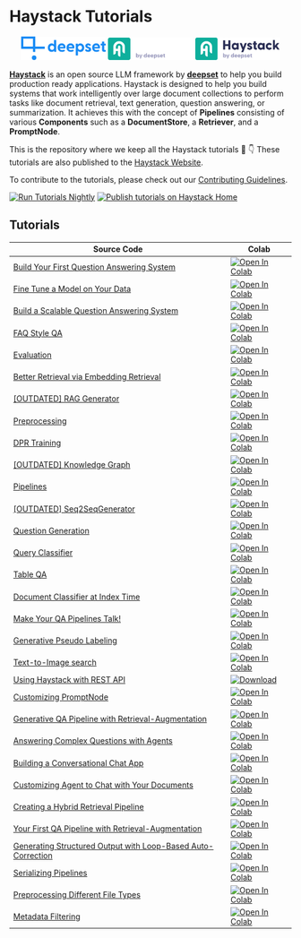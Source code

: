 # Haystack Tutorials

<p align="center" float="left">
  <img alt="" src="https://raw.githubusercontent.com/deepset-ai/.github/main/deepset-logo-colored.png" width="30%"/>
  <img alt="" src="https://raw.githubusercontent.com/deepset-ai/.github/main/haystack-logo-colored-on-dark.png#gh-dark-mode-only" width="30%"/>
  <img alt="" src="https://raw.githubusercontent.com/deepset-ai/.github/main/haystack-logo-colored.png#gh-light-mode-only" width="30%"/>
</p>

<strong><a href="https://github.com/deepset-ai/haystack">Haystack</a></strong> is an open source LLM framework by <strong><a href="https://deepset.ai">deepset</a></strong> to help you build production ready applications. Haystack is designed to help you build systems that work intelligently over large document collections to perform tasks like document retrieval, text generation, question answering, or summarization. It achieves this with the concept of <strong>Pipelines</strong> consisting of various <strong>Components</strong> such as a <strong>DocumentStore</strong>, a <strong>Retriever</strong>, and a <strong>PromptNode</strong>.

This is the repository where we keep all the Haystack tutorials 📓 👇 These tutorials are also published to the [Haystack Website](https://haystack.deepset.ai/tutorials/).

To contribute to the tutorials, please check out our [Contributing Guidelines](./Contributing.md).

[![Run Tutorials Nightly](https://github.com/deepset-ai/haystack-tutorials/actions/workflows/nightly.yml/badge.svg)](https://github.com/deepset-ai/haystack-tutorials/actions/workflows/nightly.yml)
[![Publish tutorials on Haystack Home](https://github.com/deepset-ai/haystack-tutorials/actions/workflows/publish_tutorials.yml/badge.svg)](https://github.com/deepset-ai/haystack-tutorials/actions/workflows/publish_tutorials.yml)

## Tutorials
| Source Code                                     | Colab                                     | 
| ---------------------------------------- | -------------------------------------------------|
| [Build Your First Question Answering System](./tutorials/01_Basic_QA_Pipeline.ipynb) | [![Open In Colab](https://colab.research.google.com/assets/colab-badge.svg)](https://colab.research.google.com/github/deepset-ai/haystack-tutorials/blob/main/tutorials/01_Basic_QA_Pipeline.ipynb)                                       |
| [Fine Tune a Model on Your Data](./tutorials/02_Finetune_a_model_on_your_data.ipynb)            | [![Open In Colab](https://colab.research.google.com/assets/colab-badge.svg)](https://colab.research.google.com/github/deepset-ai/haystack-tutorials/blob/main/tutorials/02_Finetune_a_model_on_your_data.ipynb)|
| [Build a Scalable Question Answering System](./tutorials/03_Scalable_QA_System.ipynb)   | [![Open In Colab](https://colab.research.google.com/assets/colab-badge.svg)](https://colab.research.google.com/github/deepset-ai/haystack-tutorials/blob/main/tutorials/03_Scalable_QA_System.ipynb)                 |
| [FAQ Style QA](./tutorials/04_FAQ_style_QA.ipynb)                             | [![Open In Colab](https://colab.research.google.com/assets/colab-badge.svg)](https://colab.research.google.com/github/deepset-ai/haystack-tutorials/blob/main/tutorials/04_FAQ_style_QA.ipynb)                                            |
| [Evaluation](./tutorials/05_Evaluation.ipynb)                               | [![Open In Colab](https://colab.research.google.com/assets/colab-badge.svg)](https://colab.research.google.com/github/deepset-ai/haystack-tutorials/blob/main/tutorials/05_Evaluation.ipynb)                                              |
| [Better Retrieval via Embedding Retrieval](./tutorials/06_Better_Retrieval_via_Embedding_Retrieval.ipynb)    | [![Open In Colab](https://colab.research.google.com/assets/colab-badge.svg)](https://colab.research.google.com/github/deepset-ai/haystack-tutorials/blob/main/tutorials/06_Better_Retrieval_via_Embedding_Retrieval.ipynb)                |
| [[OUTDATED] RAG Generator](./tutorials/07_RAG_Generator.ipynb)                              | [![Open In Colab](https://colab.research.google.com/assets/colab-badge.svg)](https://colab.research.google.com/github/deepset-ai/haystack-tutorials/blob/main/tutorials/07_RAG_Generator.ipynb)                                           |
| [Preprocessing](./tutorials/08_Preprocessing.ipynb)                             | [![Open In Colab](https://colab.research.google.com/assets/colab-badge.svg)](https://colab.research.google.com/github/deepset-ai/haystack-tutorials/blob/main/tutorials/08_Preprocessing.ipynb)                                           |
| [DPR Training](./tutorials/09_DPR_training.ipynb)                              | [![Open In Colab](https://colab.research.google.com/assets/colab-badge.svg)](https://colab.research.google.com/github/deepset-ai/haystack-tutorials/blob/main/tutorials/09_DPR_training.ipynb)                                            |
| [[OUTDATED] Knowledge Graph](./tutorials/10_Knowledge_Graph.ipynb)                           | [![Open In Colab](https://colab.research.google.com/assets/colab-badge.svg)](https://colab.research.google.com/github/deepset-ai/haystack-tutorials/blob/main/tutorials/10_Knowledge_Graph.ipynb)                                         |
| [Pipelines](./tutorials/11_Pipelines.ipynb)                                 | [![Open In Colab](https://colab.research.google.com/assets/colab-badge.svg)](https://colab.research.google.com/github/deepset-ai/haystack-tutorials/blob/main/tutorials/11_Pipelines.ipynb)                                               |
| [[OUTDATED] Seq2SeqGenerator](./tutorials/12_LFQA.ipynb)             | [![Open In Colab](https://colab.research.google.com/assets/colab-badge.svg)](https://colab.research.google.com/github/deepset-ai/haystack-tutorials/blob/main/tutorials/12_LFQA.ipynb)                                                    |
| [Question Generation](./tutorials/13_Question_generation.ipynb)                        | [![Open In Colab](https://colab.research.google.com/assets/colab-badge.svg)](https://colab.research.google.com/github/deepset-ai/haystack-tutorials/blob/main/tutorials/13_Question_generation.ipynb)                                     |
| [Query Classifier](./tutorials/14_Query_Classifier.ipynb)                         | [![Open In Colab](https://colab.research.google.com/assets/colab-badge.svg)](https://colab.research.google.com/github/deepset-ai/haystack-tutorials/blob/main/tutorials/14_Query_Classifier.ipynb)                                        |
| [Table QA](./tutorials/15_TableQA.ipynb)                                  | [![Open In Colab](https://colab.research.google.com/assets/colab-badge.svg)](https://colab.research.google.com/github/deepset-ai/haystack-tutorials/blob/main/tutorials/15_TableQA.ipynb)                                                 |
| [Document Classifier at Index Time](./tutorials/16_Document_Classifier_at_Index_Time.ipynb)        | [![Open In Colab](https://colab.research.google.com/assets/colab-badge.svg)](https://colab.research.google.com/github/deepset-ai/haystack-tutorials/blob/main/tutorials/16_Document_Classifier_at_Index_Time.ipynb)                       |
| [Make Your QA Pipelines Talk!](./tutorials/17_Audio.ipynb)                                    | [![Open In Colab](https://colab.research.google.com/assets/colab-badge.svg)](https://colab.research.google.com/github/deepset-ai/haystack-tutorials/blob/main/tutorials/17_Audio.ipynb)                                                   |
| [Generative Pseudo Labeling](./tutorials/18_GPL.ipynb)                | [![Open In Colab](https://colab.research.google.com/assets/colab-badge.svg)](https://colab.research.google.com/github/deepset-ai/haystack-tutorials/blob/main/tutorials/18_GPL.ipynb)                                                     |
| [Text-to-Image search](./tutorials/19_Text_to_Image_search_pipeline_with_MultiModal_Retriever.ipynb)                     | [![Open In Colab](https://colab.research.google.com/assets/colab-badge.svg)](https://colab.research.google.com/github/deepset-ai/haystack-tutorials/blob/main/tutorials/19_Text_to_Image_search_pipeline_with_MultiModal_Retriever.ipynb) |
| [Using Haystack with REST API](./tutorials/20_Using_Haystack_with_REST_API.ipynb)             | <a href="https://haystack.deepset.ai/downloads/20_Using_Haystack_with_REST_API.ipynb" target="_blank"><img alt="Download" src="https://img.shields.io/badge/DOWNLOAD-blue?&style=for-the-badge"/> <a>     |
| [Customizing PromptNode](./tutorials/21_Customizing_PromptNode.ipynb)                   | [![Open In Colab](https://colab.research.google.com/assets/colab-badge.svg)](https://colab.research.google.com/github/deepset-ai/haystack-tutorials/blob/main/tutorials/21_Customizing_PromptNode.ipynb) |
| [Generative QA Pipeline with Retrieval-Augmentation](./tutorials/22_Pipeline_with_PromptNode.ipynb)                  | [![Open In Colab](https://colab.research.google.com/assets/colab-badge.svg)](https://colab.research.google.com/github/deepset-ai/haystack-tutorials/blob/main/tutorials/22_Pipeline_with_PromptNode.ipynb) |
| [Answering Complex Questions with Agents](./tutorials/23_Answering_Multihop_Questions_with_Agents.ipynb)                 | [![Open In Colab](https://colab.research.google.com/assets/colab-badge.svg)](https://colab.research.google.com/github/deepset-ai/haystack-tutorials/blob/main/tutorials/23_Answering_Multihop_Questions_with_Agents.ipynb) |
| [Building a Conversational Chat App](./tutorials/24_Building_Chat_App.ipynb)                | [![Open In Colab](https://colab.research.google.com/assets/colab-badge.svg)](https://colab.research.google.com/github/deepset-ai/haystack-tutorials/blob/main/tutorials/24_Building_Chat_App.ipynb) |
| [Customizing Agent to Chat with Your Documents](./tutorials/25_Customizing_Agent.ipynb)                | [![Open In Colab](https://colab.research.google.com/assets/colab-badge.svg)](https://colab.research.google.com/github/deepset-ai/haystack-tutorials/blob/main/tutorials/25_Customizing_Agent.ipynb) |
| [Creating a Hybrid Retrieval Pipeline](./tutorials/26_Hybrid_Retrieval.ipynb)                | [![Open In Colab](https://colab.research.google.com/assets/colab-badge.svg)](https://colab.research.google.com/github/deepset-ai/haystack-tutorials/blob/main/tutorials/26_Hybrid_Retrieval.ipynb) |
| [Your First QA Pipeline with Retrieval-Augmentation](./tutorials/27_First_RAG_Pipeline.ipynb)                | [![Open In Colab](https://colab.research.google.com/assets/colab-badge.svg)](https://colab.research.google.com/github/deepset-ai/haystack-tutorials/blob/main/tutorials/27_First_RAG_Pipeline.ipynb) |
| [Generating Structured Output with Loop-Based Auto-Correction](./tutorials/28_Structured_Output_With_Loop.ipynb)                | [![Open In Colab](https://colab.research.google.com/assets/colab-badge.svg)](https://colab.research.google.com/github/deepset-ai/haystack-tutorials/blob/main/tutorials/28_Structured_Output_With_Loop.ipynb) |
| [Serializing Pipelines](./tutorials/29_Serializing_Pipelines.ipynb)                | [![Open In Colab](https://colab.research.google.com/assets/colab-badge.svg)](https://colab.research.google.com/github/deepset-ai/haystack-tutorials/blob/main/tutorials/29_Serializing_Pipelines.ipynb) |
| [Preprocessing Different File Types](./tutorials/30_File_Type_Preprocessing_Index_Pipeline.ipynb)                | [![Open In Colab](https://colab.research.google.com/assets/colab-badge.svg)](https://colab.research.google.com/github/deepset-ai/haystack-tutorials/blob/main/tutorials/30_File_Type_Preprocessing_Index_Pipeline.ipynb) |
| [Metadata Filtering](./tutorials/31_Metadata_Filtering.ipynb)                | [![Open In Colab](https://colab.research.google.com/assets/colab-badge.svg)](https://colab.research.google.com/github/deepset-ai/haystack-tutorials/blob/main/tutorials/31_Metadata_Filtering.ipynb) |

